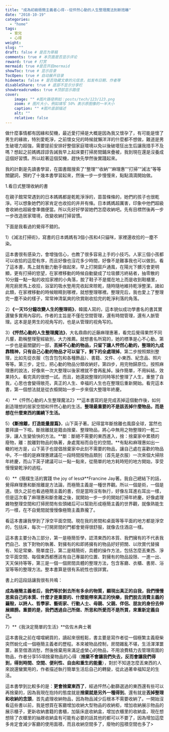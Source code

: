 ```yaml
---
title: "成為初級極簡主義者心得--從怦然心動的人生整理魔法到斷捨離"
date: "2018-10-19"
categories: 
  - "home"
tags: 
  - 育兒
  - 心得
weight:
slug: ""
draft: false # 是否为草稿
comments: true # 本页面是否显示评论
reward: true # 打赏
mermaid: true #是否开启mermaid
showToc: true # 显示目录
TocOpen: true # 自动展开目录
hidemeta: false # 是否隐藏文章的元信息，如发布日期、作者等
disableShare: true # 底部不显示分享栏
showbreadcrumbs: true #顶部显示路径
cover:
    image: "" #图片路径例如：posts/tech/123/123.png
    zoom: # 图片大小，例如填写 50% 表示原图像的一半大小
    caption: "" #图片底部描述
    alt: ""
    relative: false
---
```


做什麼事情都有因緣和契機，最近愛打掃是大概是因為我又懷孕了，有可能是懷了男生的緣故，特別愛乾淨，之前懷女兒的時候就懶洋洋的什麼都不想做，難道是男生破壞力超強，需要提前安排好整個家庭環境以免以後破壞狂出生后讓我措手不及嗎？想起之前媽媽諄諄告誡我早上起床要打掃房間鋪床疊被，我到現在還是沒養成這個好習慣。所以趁著這個契機，趕快先學然後實踐起來。

我的計劃是先讀書學習，在圖書館搜索了“整理”“收納”“麻理惠”“打掃”“減法”等等關鍵詞，預約了十幾本書學習起來，然後一步一步慢慢來，點點滴滴開始做。

1.看日式整理收納的書

在親子館常常遇到的日本媽媽都是乾乾淨淨的，苗苗條條的，她們的孩子也很乾淨。可以想象她們的家肯定也收拾的井井有條。日本媽媽超厲害，印象中他們超級會收納也超級會準備便當。所以先好好學習她們怎麼收納吧。先有目標然後再一步一步改造居家環境，改變收納打掃習慣。

下面是我看過的覺得不錯的。

1）《減法打掃術》，寫書的日本媽媽有3個小孩和4只貓咪，家裡還收拾的一塵不染。

這本書很有感染力，會增強信心，也教了很多容易上手的小技巧。人家三個小孩都可以收拾的這麼有序，而且好像也沒花多少時間，好像不是難事我也可以做到。看了這本書，馬上就有動力動手做起來，早上打開窗戶通風，在陽光下髒污會更明顯，更有打掃的慾望，在家裡移動的時候自動變成了垃圾髒污終結者，抽零散的10分鐘一點一點的收拾家裡的小角落，脫了鞋子不是擺在地上而是收到鞋櫃里，用完廚房馬上收拾，浴室的吸水墊用完收起來晾乾，隨時隨地維持乾淨整潔。諸如此類，在家裡移動的時候眼睛到哪裡，就想整理哪裡。整理完后，我也愛上了整理完一塵不染的樣子，常常神清氣爽的欣賞剛收拾完的乾淨利落的角落。

2）**《一天15分鐘改變人生的整理術》**，韓國人寫的，這本貌似成功學書名的書其實還蠻多實用內容的。作者的主旨是不僅在空間管理，還有時間管理，還有人脈管理。这本是是男生的视角写的，也是从管理的视角写的。

3）**《怦然心動的人生整理魔法》**，大名鼎鼎的近藤麻理惠著，看完后覺得果然不同凡響，勘稱整理聖經級別，大力推薦。就想書名所寫的，她的標準是心不心動。第一步也是最關鍵的一部，**丟掉不心動的物品，只留下讓人怦然心動的，整理的九成靠精神，只有自己心動的物品才可以留下，剩下的全處理掉**。第二步按照類別整理，比如先從衣服（包含包包和各種飾品）、書籍、文件、小東西、紀念品、照片等等。第三步，定位，把心動的物品分類收納好。第四步，用完物歸原位。按照麻理惠的說法，好像來一次大整理以後家裡就不會再亂掉。操作簡單，不用糾結，效果持久。看完真的很想一試。而且，她還說整理的同時等於整理了人生，重整了自我，心思也會變得敞亮，真正的人生、幸福的人生也在整理后重新開始。看完這本書，第一個想法就是從衣櫥開始一步一步來個大整理年終慶。

4）**《怦然心動的人生整理魔法2》**這本書寫的是完成丟掉這個動作後，如何創造理想的居家空間和怦然心動的生活。**整理最重要的不是該丟掉什麼物品，而是想在什麼東西的圍繞下生活。**

5）**《斷捨離，打造能量屋篇》**，山下英子著。記得當年斷捨離也風靡全球，當然也要拜讀一下啦。斷捨離就是籍由捨棄、整理物品，將心中無用之物整理的一乾二淨，讓人生變愉快的方法。**斷：斷絕不需要的東西進入，捨：捨棄家中累積的廢物，離：脫離對物品的執著，身處寬裕而自在的空間。**有點和麻理惠如出一轍的地方是，山下英子也提倡捨棄家中此刻不需要的物品，讓自己處在喜歡的物品中。不一樣的是麻理惠建議花一段時間按物品類別（首先是衣服）一次來個大掃除年終慶，而山下英子建議可以一點一點來，從簡單的地方耗時短的地方開始，享受慢慢變乾淨的過程。

6）**《簡樸生活的實踐 the joy of less》**Francine Jay著。我自己總結下的話，覺得麻理惠和斷捨離是方法論，而極簡主義是一種世界觀。所以一個是術，一個是道。很久之前也看過極簡主義的書，但是當時沒有執行，好像左耳進右耳出一樣，但是這次看了麻理惠和斷舍離之後，就開始一步一步的開始打掃年終慶。好像處理雜物整理空間和打掃房間有些頭緒后可以幫助形成極簡主義的世界觀，就像熟能生巧一樣，在不自覺間就慢慢像極簡主義靠攏了。

看這本書讓我學到了淨空平面空間。現在我的房間和桌面等等平面的地方都是淨空的，包括床，每次一打開房間的門都會覺得很舒服，就像去住酒店一樣。

這本書主要分為三部分，第一是極簡哲學，認清東西的本質、我們擁有的不代表我們自己、放下對物的執著、對擁有的和即將擁有的物品好好把關、以欣賞代替擁有、知足常樂、簡單度日，第二是精簡術，具體的操作方法，包括怎麼丟東西、淨空平面空間、每個東西都應該有自己專屬的位置、對擁有的物品設限、一進一出、天天保持等等，第三是一個一個房間具體的整理方法，包含客廳、衣櫃、書房、浴室等等的整理方法。整本書算是很有系統性也很詳實。

書上的這段話讓我很有共鳴：

**成為極簡主義者后，我們等於剝去所有多余的物質，顯現出真正的自我，我們慢慢思索自己的本質、什麼才是重要的、什麼能帶來真正的快樂，我們脫去消費主義的繭殼，以詩人、哲學家、藝術家、行動人士、母親、父親、伴侶、朋友的身份去伸展翅膀。重要的是，我們透過自己所做、所思和所愛而不是所買，來重新定義自己。**

7）**《我決定簡單的生活》**佐佐木典士著

這本書我之前在噹噹網買的，讀起來很輕鬆，書主要是寫作者從一個極繁主義廢柴突然蛻化成一個極簡主義者的歷程。本來被物品控制，房間雜亂不堪，生活渾渾噩噩，甚至借酒消愁，然後捨棄用來滿足虛榮心的物品，不用浪費精力去管理周圍的物品，作者分享55項捨棄物品的心得（**捨棄不會讓我們失去，反而會讓我們得到，得到時間、空間、便利性、自由和重生的能量**），對於不知道怎麼丟東西的人來說還蠻實用的，作者描述執行簡單生活后自己的轉變，從此過著幸福知足的生活。

這本書學到比較多的是：**更會捨棄東西了**，經過怦然心動篩選過的東西還有些可以再捨棄的，因為我現在抱持的態度就是**捨棄就是另外一種得到**。還有就是**丟掉整理和收納的念頭**，首先處理收納物品，因為物品減少后根本不需要收納了。一開始沒看這些書以前，我是想買在客廳增加收納大型物品的收納柜，增加收納展示物品的展示櫃子，更新收納書籍的書櫃，加裝床底收納盒，增加衣櫃里的收納盒，現在想想除了衣櫃里的抽屜收納盒有可能有必要的話其他的都可以不要了，因為增加這麼多肯定會減少客廳的使用面積，而且收納空間多了，廢物的囤積空間也多了>
